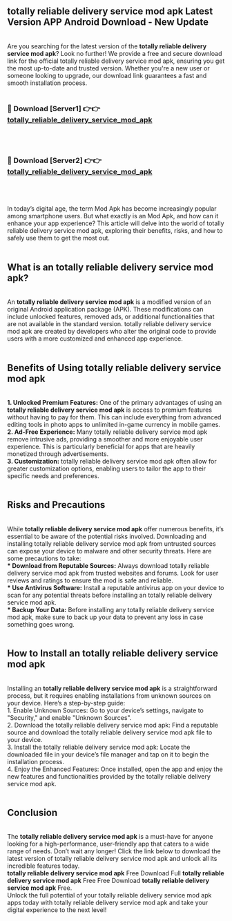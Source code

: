 ## totally reliable delivery service mod apk Latest Version APP Android Download - New Update
<br>
Are you searching for the latest version of the <strong>totally reliable delivery service mod apk</strong>? Look no further! We provide a free and secure download link for the official totally reliable delivery service mod apk, ensuring you get the most up-to-date and trusted version. Whether you're a new user or someone looking to upgrade, our download link guarantees a fast and smooth installation process.
<br>
<br>
<h3>🔴 Download [Server1] 👉👉 <a href="https://modyolo.store/totally+reliable+delivery+service+mod+apk">totally_reliable_delivery_service_mod_apk</a></h3><br>
<br>
<h3>🔴 Download [Server2] 👉👉 <a href="https://modyolo.store/totally+reliable+delivery+service+mod+apk">totally_reliable_delivery_service_mod_apk</a></h3><br>
<br>
<br>
In today’s digital age, the term Mod Apk has become increasingly popular among smartphone users. But what exactly is an Mod Apk, and how can it enhance your app experience? This article will delve into the world of totally reliable delivery service mod apk, exploring their benefits, risks, and how to safely use them to get the most out.
<br>
<br>
<h2>What is an totally reliable delivery service mod apk?</h2>
<br>
An <strong>totally reliable delivery service mod apk</strong> is a modified version of an original Android application package (APK). These modifications can include unlocked features, removed ads, or additional functionalities that are not available in the standard version. totally reliable delivery service mod apk are created by developers who alter the original code to provide users with a more customized and enhanced app experience.
<br>
<br>
<h2>Benefits of Using totally reliable delivery service mod apk</h2>
<br>
<strong> 1. Unlocked Premium Features:</strong> One of the primary advantages of using an <strong>totally reliable delivery service mod apk</strong> is access to premium features without having to pay for them. This can include everything from advanced editing tools in photo apps to unlimited in-game currency in mobile games.
<br>
<strong> 2. Ad-Free Experience:</strong> Many totally reliable delivery service mod apk remove intrusive ads, providing a smoother and more enjoyable user experience. This is particularly beneficial for apps that are heavily monetized through advertisements.
<br>
<strong> 3. Customization:</strong> totally reliable delivery service mod apk often allow for greater customization options, enabling users to tailor the app to their specific needs and preferences.
<br>
<br>
<h2>Risks and Precautions</h2>
<br>
While <strong>totally reliable delivery service mod apk</strong> offer numerous benefits, it’s essential to be aware of the potential risks involved. Downloading and installing totally reliable delivery service mod apk from untrusted sources can expose your device to malware and other security threats. Here are some precautions to take:
<br>
<strong> * Download from Reputable Sources:</strong> Always download totally reliable delivery service mod apk from trusted websites and forums. Look for user reviews and ratings to ensure the mod is safe and reliable.
<br>
<strong> * Use Antivirus Software:</strong> Install a reputable antivirus app on your device to scan for any potential threats before installing an totally reliable delivery service mod apk.
<br>
<strong> * Backup Your Data:</strong> Before installing any totally reliable delivery service mod apk, make sure to back up your data to prevent any loss in case something goes wrong.
<br>
<br>
<h2>How to Install an totally reliable delivery service mod apk</h2>
<br>
Installing an <strong>totally reliable delivery service mod apk</strong> is a straightforward process, but it requires enabling installations from unknown sources on your device. Here’s a step-by-step guide:
<br>
 1. Enable Unknown Sources: Go to your device’s settings, navigate to "Security," and enable "Unknown Sources".
<br>
 2. Download the totally reliable delivery service mod apk: Find a reputable source and download the totally reliable delivery service mod apk file to your device.
<br>
 3. Install the totally reliable delivery service mod apk: Locate the downloaded file in your device’s file manager and tap on it to begin the installation process.
<br>
 4. Enjoy the Enhanced Features: Once installed, open the app and enjoy the new features and functionalities provided by the totally reliable delivery service mod apk.
<br>
<br>
<h2><strong>Conclusion</strong></h2>
<br>
The <strong>totally reliable delivery service mod apk</strong> is a must-have for anyone looking for a high-performance, user-friendly app that caters to a wide range of needs. Don’t wait any longer! Click the link below to download the latest version of totally reliable delivery service mod apk and unlock all its incredible features today.
<br>
<strong>totally reliable delivery service mod apk</strong> Free Download Full <strong>totally reliable delivery service mod apk</strong> Free Free Download <strong>totally reliable delivery service mod apk</strong> Free.
<br>
Unlock the full potential of your totally reliable delivery service mod apk apps today with totally reliable delivery service mod apk and take your digital experience to the next level!